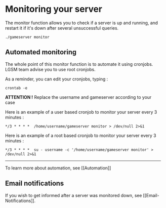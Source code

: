 # Monitoring your server

The monitor function allows you to check if a server is up and running, and restart it if it's down after several unsuccessful queries.

`./gameserver monitor`


## Automated monitoring

The whole point of this monitor function is to automate it using cronjobs. LGSM team advise you to use root cronjobs.

As a reminder, you can edit your cronjobs, typing : 

`crontab -e`


**ATTENTION !** Replace the username and gameserver according to your case


Here is an example of a user based cronjob to monitor your server every 3 minutes : 

`*/3 * * * *  /home/username/gameserver monitor > /dev/null 2>&1`

Here is an example of a root based cronjob to monitor your server every 3 minutes : 

`*/3 * * * *  su - username -c '/home/username/gameserver monitor' > /dev/null 2>&1`

***

To learn more about automation, see [[Automation]]

## Email notifications

If you wish to get informed after a server was monitored down, see [[Email-Notifications]].